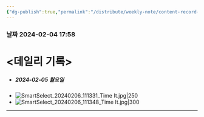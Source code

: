 ```yaml
---
{"dg-publish":true,"permalink":"/distribute/weekly-note/content-record-folder/2024-02-04-w1/","tags":["데일리-주간-기록"],"noteIcon":""}
---
```


### 날짜 2024-02-04 17:58

# <데일리 기록> 

- ##### 2024-02-05 월요일
- ![SmartSelect_20240206_111331_Time It.jpg|250](/img/user/%EC%B2%A8%EB%B6%80%ED%8C%8C%EC%9D%BC/SmartSelect_20240206_111331_Time%20It.jpg)
- ![SmartSelect_20240206_111348_Time It.jpg|300](/img/user/%EC%B2%A8%EB%B6%80%ED%8C%8C%EC%9D%BC/SmartSelect_20240206_111348_Time%20It.jpg)

-------------------------------




